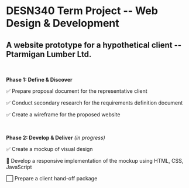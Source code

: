 # DESN340 Term Project -- Web Design & Development

## A website prototype for a hypothetical client -- Ptarmigan Lumber Ltd.<br/>

<br/>

**Phase 1: Define & Discover**

✅ Prepare proposal document for the representative client

✅ Conduct secondary research for the requirements definition document

✅ Create a wireframe for the proposed website

<br/>

**Phase 2: Develop & Deliver** *(in progress)*

✅ Create a mockup of visual design

🔳 Develop a responsive implementation of the mockup using HTML, CSS, JavaScript

⬜ Prepare a client hand-off package
